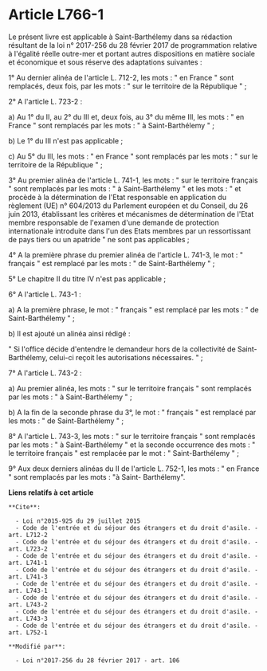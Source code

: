 # Article L766-1

Le présent livre est applicable à Saint-Barthélemy dans sa rédaction résultant de la loi n° 2017-256 du 28 février 2017 de
programmation relative à l'égalité réelle outre-mer et portant autres dispositions en matière sociale et économique et sous
réserve des adaptations suivantes : 

1° Au dernier alinéa de l'article L. 712-2, les mots : " en France " sont remplacés, deux fois, par les mots : " sur le
territoire de la République " ; 

2° A l'article L. 723-2 : 

a) Au 1° du II, au 2° du III et, deux fois, au 3° du même III, les mots : " en France " sont remplacés par les mots : " à
Saint-Barthélemy " ; 

b) Le 1° du III n'est pas applicable ; 

c) Au 5° du III, les mots : " en France " sont remplacés par les mots : " sur le territoire de la République " ; 

3° Au premier alinéa de l'article L. 741-1, les mots : " sur le territoire français " sont remplacés par les mots : " à
Saint-Barthélemy " et les mots : " et procède à la détermination de l'Etat responsable en application du règlement (UE) n°
604/2013 du Parlement européen et du Conseil, du 26 juin 2013, établissant les critères et mécanismes de détermination de
l'Etat membre responsable de l'examen d'une demande de protection internationale introduite dans l'un des Etats membres par
un ressortissant de pays tiers ou un apatride " ne sont pas applicables ; 

4° A la première phrase du premier alinéa de l'article L. 741-3, le mot : " français " est remplacé par les mots : " de
Saint-Barthélemy " ; 

5° Le chapitre II du titre IV n'est pas applicable ; 

6° A l'article L. 743-1 : 

a) A la première phrase, le mot : " français " est remplacé par les mots : " de Saint-Barthélemy " ; 

b) Il est ajouté un alinéa ainsi rédigé : 

" Si l'office décide d'entendre le demandeur hors de la collectivité de Saint-Barthélemy, celui-ci reçoit les autorisations
nécessaires. " ; 

7° A l'article L. 743-2 : 

a) Au premier alinéa, les mots : " sur le territoire français " sont remplacés par les mots : " à Saint-Barthélemy " ; 

b) A la fin de la seconde phrase du 3°, le mot : " français " est remplacé par les mots : " de Saint-Barthélemy " ; 

8° A l'article L. 743-3, les mots : " sur le territoire français " sont remplacés par les mots : " à Saint-Barthélemy " et la
seconde occurrence des mots : " le territoire français " est remplacée par le mot : " Saint-Barthélemy " ; 

9° Aux deux derniers alinéas du II de l'article L. 752-1, les mots : " en France " sont remplacés par les mots : "à Saint-
Barthélemy".

**Liens relatifs à cet article**

	**Cite**:

	  - Loi n°2015-925 du 29 juillet 2015
	  - Code de l'entrée et du séjour des étrangers et du droit d'asile. - art. L712-2
	  - Code de l'entrée et du séjour des étrangers et du droit d'asile. - art. L723-2
	  - Code de l'entrée et du séjour des étrangers et du droit d'asile. - art. L741-1
	  - Code de l'entrée et du séjour des étrangers et du droit d'asile. - art. L741-3
	  - Code de l'entrée et du séjour des étrangers et du droit d'asile. - art. L743-1
	  - Code de l'entrée et du séjour des étrangers et du droit d'asile. - art. L743-2
	  - Code de l'entrée et du séjour des étrangers et du droit d'asile. - art. L743-3
	  - Code de l'entrée et du séjour des étrangers et du droit d'asile. - art. L752-1

	**Modifié par**:

	  - Loi n°2017-256 du 28 février 2017 - art. 106
